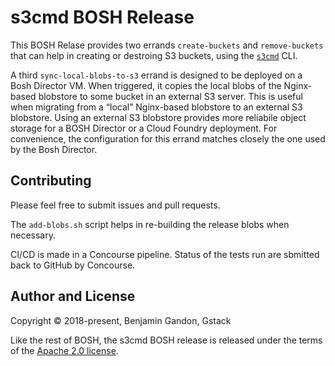 s3cmd BOSH Release
==================

This BOSH Relase provides two errands `create-buckets` and `remove-buckets`
that can help in creating or destroing S3 buckets, using the
[`s3cmd`][s3cmd_repo] CLI.

A third `sync-local-blobs-to-s3` errand is designed to be deployed on a Bosh
Director VM. When triggered, it copies the local blobs of the Nginx-based
blobstore to some bucket in an external S3 server. This is useful when
migrating from a “local” Nginx-based blobstore to an external S3 blobstore.
Using an external S3 blobstore provides more reliabile object storage for a
BOSH Director or a Cloud Foundry deployment. For convenience, the
configuration for this errand matches closely the one used by the Bosh
Director.

[s3cmd_repo]: https://github.com/s3tools/s3cmd



Contributing
------------

Please feel free to submit issues and pull requests.

The `add-blobs.sh` script helps in re-building the release blobs when
necessary.

CI/CD is made in a Concourse pipeline. Status of the tests run are sbmitted
back to GitHub by Concourse.



Author and License
------------------

Copyright © 2018-present, Benjamin Gandon, Gstack

Like the rest of BOSH, the s3cmd BOSH release is released under the terms
of the [Apache 2.0 license](http://www.apache.org/licenses/LICENSE-2.0).

<!--
# Local Variables:
# indent-tabs-mode: nil
# End:
-->
